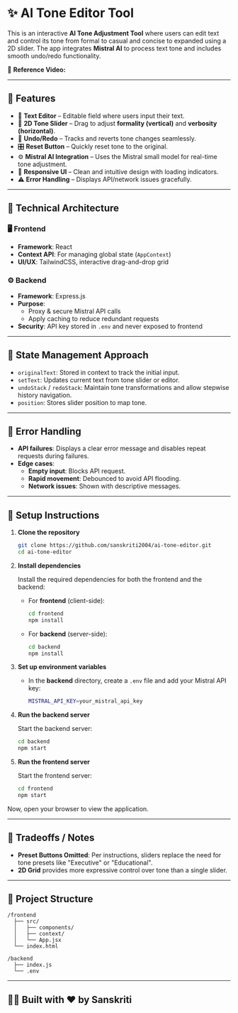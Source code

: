 # ✨ AI Tone Editor Tool

This is an interactive **AI Tone Adjustment Tool** where users can edit text and control its tone from formal to casual and concise to expanded using a 2D slider. The app integrates **Mistral AI** to process text tone and includes smooth undo/redo functionality.

🎥 **Reference Video:**  

---

## 🚀 Features

- 🎯 **Text Editor** – Editable field where users input their text.
- 🧭 **2D Tone Slider** – Drag to adjust **formality (vertical)** and **verbosity (horizontal)**.
- 🔁 **Undo/Redo** – Tracks and reverts tone changes seamlessly.
- 🎛️ **Reset Button** – Quickly reset tone to the original.
- ⚙️ **Mistral AI Integration** – Uses the Mistral small model for real-time tone adjustment.
- 📱 **Responsive UI** – Clean and intuitive design with loading indicators.
- ⚠️ **Error Handling** – Displays API/network issues gracefully.

---

## 🧠 Technical Architecture

### 🖥️ Frontend
- **Framework**: React
- **Context API**: For managing global state (`AppContext`)
- **UI/UX**: TailwindCSS, interactive drag-and-drop grid

### ⚙️ Backend
- **Framework**: Express.js
- **Purpose**: 
  - Proxy & secure Mistral API calls
  - Apply caching to reduce redundant requests
- **Security**: API key stored in `.env` and never exposed to frontend

---

## 🧬 State Management Approach

- `originalText`: Stored in context to track the initial input.
- `setText`: Updates current text from tone slider or editor.
- `undoStack` / `redoStack`: Maintain tone transformations and allow stepwise history navigation.
- `position`: Stores slider position to map tone.

---

## 🧯 Error Handling

- **API failures**: Displays a clear error message and disables repeat requests during failures.
- **Edge cases**:
  - **Empty input**: Blocks API request.
  - **Rapid movement**: Debounced to avoid API flooding.
  - **Network issues**: Shown with descriptive messages.

---

## 🔧 Setup Instructions

1. **Clone the repository**
   ```bash
   git clone https://github.com/sanskriti2004/ai-tone-editor.git
   cd ai-tone-editor
   ```

2. **Install dependencies**

   Install the required dependencies for both the frontend and the backend:

   - For **frontend** (client-side):
     ```bash
     cd frontend
     npm install
     ```

   - For **backend** (server-side):
     ```bash
     cd backend
     npm install
     ```

3. **Set up environment variables**

   - In the **backend** directory, create a `.env` file and add your Mistral API key:
     ```bash
     MISTRAL_API_KEY=your_mistral_api_key
     ```

4. **Run the backend server**

   Start the backend server:
   ```bash
   cd backend
   npm start
   ```

5. **Run the frontend server**

   Start the frontend server:
   ```bash
   cd frontend
   npm start
   ```

Now, open your browser to view the application.

---

## 🧪 Tradeoffs / Notes

* **Preset Buttons Omitted**: Per instructions, sliders replace the need for tone presets like "Executive" or "Educational".
* **2D Grid** provides more expressive control over tone than a single slider.

---

## 📂 Project Structure

```
/frontend
  ├── src/
  │   ├── components/
  │   ├── context/
  │   └── App.jsx
  └── index.html

/backend
  ├── index.js
  └── .env
```

---

## 🙋‍♀️ Built with ❤️ by Sanskriti
